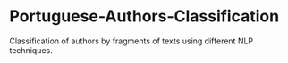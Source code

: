 # Portuguese-Authors-Classification
Classification of authors by fragments of texts using different NLP techniques.
